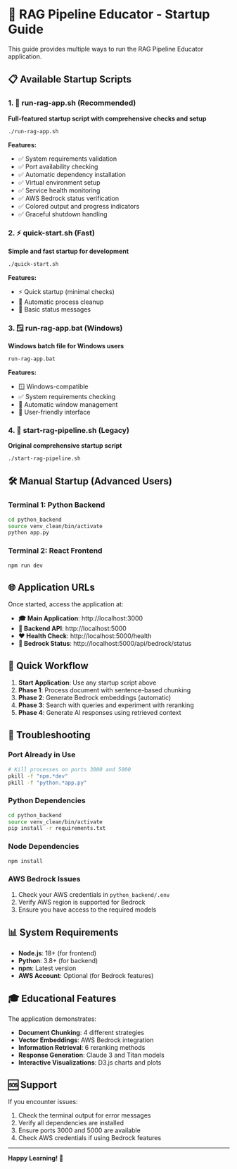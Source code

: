 # 🚀 RAG Pipeline Educator - Startup Guide

This guide provides multiple ways to run the RAG Pipeline Educator application.

## 📋 Available Startup Scripts

### 1. 🎯 **run-rag-app.sh** (Recommended)
**Full-featured startup script with comprehensive checks and setup**

```bash
./run-rag-app.sh
```

**Features:**
- ✅ System requirements validation
- ✅ Port availability checking
- ✅ Automatic dependency installation
- ✅ Virtual environment setup
- ✅ Service health monitoring
- ✅ AWS Bedrock status verification
- ✅ Colored output and progress indicators
- ✅ Graceful shutdown handling

### 2. ⚡ **quick-start.sh** (Fast)
**Simple and fast startup for development**

```bash
./quick-start.sh
```

**Features:**
- ⚡ Quick startup (minimal checks)
- 🔄 Automatic process cleanup
- 📝 Basic status messages

### 3. 🪟 **run-rag-app.bat** (Windows)
**Windows batch file for Windows users**

```cmd
run-rag-app.bat
```

**Features:**
- 🪟 Windows-compatible
- ✅ System requirements checking
- 📂 Automatic window management
- 🎯 User-friendly interface

### 4. 📜 **start-rag-pipeline.sh** (Legacy)
**Original comprehensive startup script**

```bash
./start-rag-pipeline.sh
```

## 🛠️ Manual Startup (Advanced Users)

### Terminal 1: Python Backend
```bash
cd python_backend
source venv_clean/bin/activate
python app.py
```

### Terminal 2: React Frontend
```bash
npm run dev
```

## 🌐 Application URLs

Once started, access the application at:

- **🎓 Main Application**: http://localhost:3000
- **🐍 Backend API**: http://localhost:5000
- **❤️ Health Check**: http://localhost:5000/health
- **🔧 Bedrock Status**: http://localhost:5000/api/bedrock/status

## 🎯 Quick Workflow

1. **Start Application**: Use any startup script above
2. **Phase 1**: Process document with sentence-based chunking
3. **Phase 2**: Generate Bedrock embeddings (automatic)
4. **Phase 3**: Search with queries and experiment with reranking
5. **Phase 4**: Generate AI responses using retrieved context

## 🔧 Troubleshooting

### Port Already in Use
```bash
# Kill processes on ports 3000 and 5000
pkill -f "npm.*dev"
pkill -f "python.*app.py"
```

### Python Dependencies
```bash
cd python_backend
source venv_clean/bin/activate
pip install -r requirements.txt
```

### Node Dependencies
```bash
npm install
```

### AWS Bedrock Issues
1. Check your AWS credentials in `python_backend/.env`
2. Verify AWS region is supported for Bedrock
3. Ensure you have access to the required models

## 📊 System Requirements

- **Node.js**: 18+ (for frontend)
- **Python**: 3.8+ (for backend)
- **npm**: Latest version
- **AWS Account**: Optional (for Bedrock features)

## 🎓 Educational Features

The application demonstrates:
- **Document Chunking**: 4 different strategies
- **Vector Embeddings**: AWS Bedrock integration
- **Information Retrieval**: 6 reranking methods
- **Response Generation**: Claude 3 and Titan models
- **Interactive Visualizations**: D3.js charts and plots

## 🆘 Support

If you encounter issues:
1. Check the terminal output for error messages
2. Verify all dependencies are installed
3. Ensure ports 3000 and 5000 are available
4. Check AWS credentials if using Bedrock features

---

**Happy Learning! 🎉**